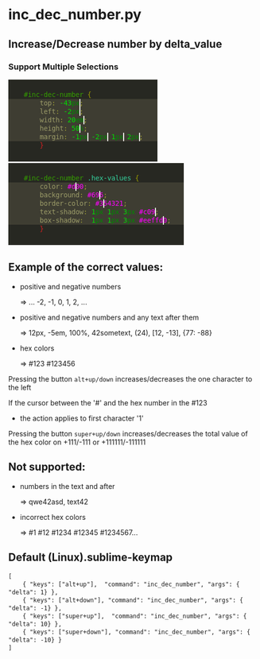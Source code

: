 inc_dec_number.py
=======================================

## Increase/Decrease number by delta_value

### Support Multiple Selections

![blame screenshot](https://github.com/rmaksim/Sublime-Text-2-Solutions/raw/master/inc_dec_number.gif)
![blame screenshot](https://github.com/rmaksim/Sublime-Text-2-Solutions/raw/master/inc_dec_hex_color.gif)


Example of the correct values:
------------------------------

  * positive and negative numbers

    => ... -2, -1, 0, 1, 2, ...

  * positive and negative numbers and any text after them

    => 12px, -5em, 100%, 42sometext, (24), [12, -13], {77: -88}

  * hex colors

    => #123 #123456

Pressing the button `alt+up/down` increases/decreases
the one character to the left

If the cursor between the '#' and the hex number in the #123
- the action applies to first character '1'

Pressing the button `super+up/down` increases/decreases
the total value of the hex color on +111/-111 or +111111/-111111

Not supported:
--------------

  * numbers in the text and after

    => qwe42asd, text42

  * incorrect hex colors

    => #1 #12 #1234 #12345 #1234567...


Default (Linux).sublime-keymap
--------------------------------------------------------------------------------

    [
        { "keys": ["alt+up"],  "command": "inc_dec_number", "args": { "delta": 1} },
        { "keys": ["alt+down"], "command": "inc_dec_number", "args": { "delta": -1} },
        { "keys": ["super+up"],  "command": "inc_dec_number", "args": { "delta": 10} },
        { "keys": ["super+down"], "command": "inc_dec_number", "args": { "delta": -10} }
    ]
